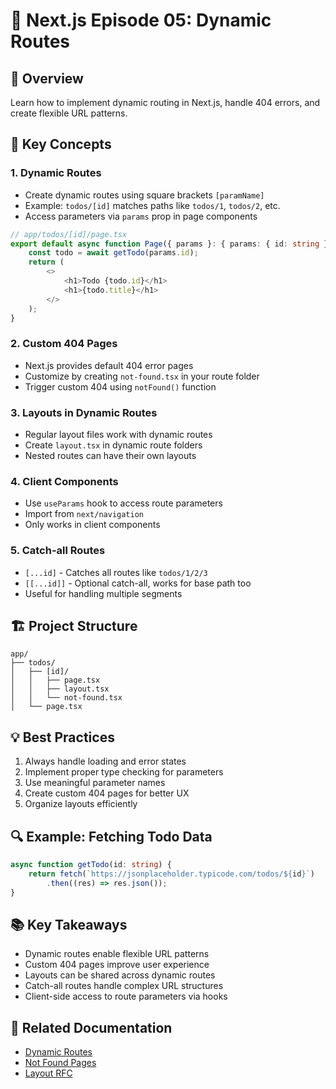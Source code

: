 # 🚀 Next.js Episode 05: Dynamic Routes

## 📝 Overview
Learn how to implement dynamic routing in Next.js, handle 404 errors, and create flexible URL patterns.

## 🔑 Key Concepts

### 1. Dynamic Routes
- Create dynamic routes using square brackets `[paramName]`
- Example: `todos/[id]` matches paths like `todos/1`, `todos/2`, etc.
- Access parameters via `params` prop in page components

```typescript
// app/todos/[id]/page.tsx
export default async function Page({ params }: { params: { id: string } }) {
    const todo = await getTodo(params.id);
    return (
        <>
            <h1>Todo {todo.id}</h1>
            <h1>{todo.title}</h1>
        </>
    );
}
```

### 2. Custom 404 Pages
- Next.js provides default 404 error pages
- Customize by creating `not-found.tsx` in your route folder
- Trigger custom 404 using `notFound()` function

### 3. Layouts in Dynamic Routes
- Regular layout files work with dynamic routes
- Create `layout.tsx` in dynamic route folders
- Nested routes can have their own layouts

### 4. Client Components
- Use `useParams` hook to access route parameters
- Import from `next/navigation`
- Only works in client components

### 5. Catch-all Routes
- `[...id]` - Catches all routes like `todos/1/2/3`
- `[[...id]]` - Optional catch-all, works for base path too
- Useful for handling multiple segments

## 🏗️ Project Structure
```
app/
├── todos/
│   ├── [id]/
│   │   ├── page.tsx
│   │   ├── layout.tsx
│   │   └── not-found.tsx
│   └── page.tsx
```

## 💡 Best Practices
1. Always handle loading and error states
2. Implement proper type checking for parameters
3. Use meaningful parameter names
4. Create custom 404 pages for better UX
5. Organize layouts efficiently

## 🔍 Example: Fetching Todo Data
```typescript
async function getTodo(id: string) {
    return fetch(`https://jsonplaceholder.typicode.com/todos/${id}`)
        .then((res) => res.json());
}
```

## 📚 Key Takeaways
- Dynamic routes enable flexible URL patterns
- Custom 404 pages improve user experience
- Layouts can be shared across dynamic routes
- Catch-all routes handle complex URL structures
- Client-side access to route parameters via hooks

## 🔗 Related Documentation
- [Dynamic Routes](https://nextjs.org/docs/app/building-your-application/routing/dynamic-routes)
- [Not Found Pages](https://nextjs.org/docs/app/api-reference/file-conventions/not-found)
- [Layout RFC](https://nextjs.org/docs/app/building-your-application/routing/pages-and-layouts)